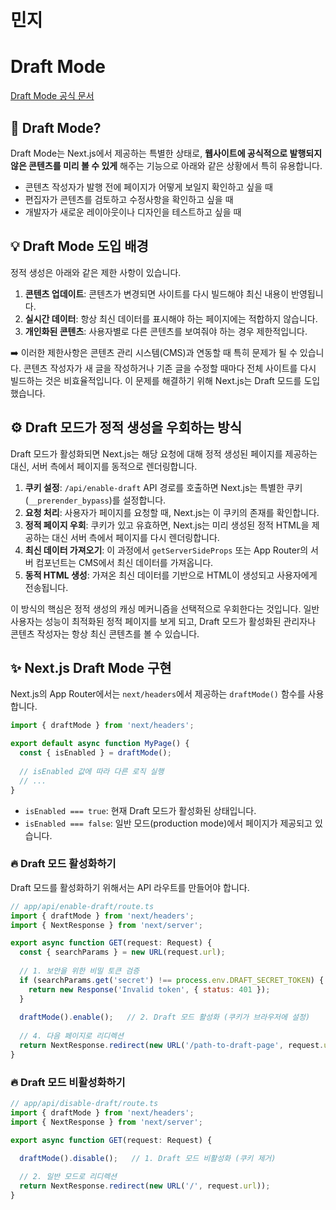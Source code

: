 # 민지

# Draft Mode

[Draft Mode 공식 문서](https://nextjs.org/docs/14/app/api-reference/functions/draft-mode)

## 🧐 Draft Mode?

Draft Mode는 Next.js에서 제공하는 특별한 상태로, **웹사이트에 공식적으로 발행되지 않은 콘텐츠를 미리 볼 수 있게** 해주는 기능으로 아래와 같은 상황에서 특히 유용합니다.

- 콘텐츠 작성자가 발행 전에 페이지가 어떻게 보일지 확인하고 싶을 때
- 편집자가 콘텐츠를 검토하고 수정사항을 확인하고 싶을 때
- 개발자가 새로운 레이아웃이나 디자인을 테스트하고 싶을 때

## 💡 Draft Mode 도입 배경

정적 생성은 아래와 같은 제한 사항이 있습니다.

1. **콘텐츠 업데이트**: 콘텐츠가 변경되면 사이트를 다시 빌드해야 최신 내용이 반영됩니다.
2. **실시간 데이터**: 항상 최신 데이터를 표시해야 하는 페이지에는 적합하지 않습니다.
3. **개인화된 콘텐츠**: 사용자별로 다른 콘텐츠를 보여줘야 하는 경우 제한적입니다.

➡️ 이러한 제한사항은 콘텐츠 관리 시스템(CMS)과 연동할 때 특히 문제가 될 수 있습니다. 콘텐츠 작성자가 새 글을 작성하거나 기존 글을 수정할 때마다 전체 사이트를 다시 빌드하는 것은 비효율적입니다. 이 문제를 해결하기 위해 Next.js는 Draft 모드를 도입했습니다.

## ⚙️ Draft 모드가 정적 생성을 우회하는 방식

Draft 모드가 활성화되면 Next.js는 해당 요청에 대해 정적 생성된 페이지를 제공하는 대신, 서버 측에서 페이지를 동적으로 렌더링합니다.

1. **쿠키 설정**: `/api/enable-draft` API 경로를 호출하면 Next.js는 특별한 쿠키(`__prerender_bypass`)를 설정합니다.
2. **요청 처리**: 사용자가 페이지를 요청할 때, Next.js는 이 쿠키의 존재를 확인합니다.
3. **정적 페이지 우회**: 쿠키가 있고 유효하면, Next.js는 미리 생성된 정적 HTML을 제공하는 대신 서버 측에서 페이지를 다시 렌더링합니다.
4. **최신 데이터 가져오기**: 이 과정에서 `getServerSideProps` 또는 App Router의 서버 컴포넌트는 CMS에서 최신 데이터를 가져옵니다.
5. **동적 HTML 생성**: 가져온 최신 데이터를 기반으로 HTML이 생성되고 사용자에게 전송됩니다.

이 방식의 핵심은 정적 생성의 캐싱 메커니즘을 선택적으로 우회한다는 것입니다. 일반 사용자는 성능이 최적화된 정적 페이지를 보게 되고, Draft 모드가 활성화된 관리자나 콘텐츠 작성자는 항상 최신 콘텐츠를 볼 수 있습니다.

## ✨ Next.js Draft Mode 구현

Next.js의 App Router에서는 `next/headers`에서 제공하는 `draftMode()` 함수를 사용합니다.

```jsx
import { draftMode } from 'next/headers';

export default async function MyPage() {
  const { isEnabled } = draftMode();
  
  // isEnabled 값에 따라 다른 로직 실행
  // ...
}
```

- `isEnabled === true`: 현재 Draft 모드가 활성화된 상태입니다.
- `isEnabled === false`: 일반 모드(production mode)에서 페이지가 제공되고 있습니다.

### 🔥 Draft 모드 활성화하기

Draft 모드를 활성화하기 위해서는 API 라우트를 만들어야 합니다.

```jsx
// app/api/enable-draft/route.ts
import { draftMode } from 'next/headers';
import { NextResponse } from 'next/server';

export async function GET(request: Request) {
  const { searchParams } = new URL(request.url);
  
  // 1. 보안을 위한 비밀 토큰 검증
  if (searchParams.get('secret') !== process.env.DRAFT_SECRET_TOKEN) {
    return new Response('Invalid token', { status: 401 });
  }
  
  draftMode().enable();   // 2. Draft 모드 활성화 (쿠키가 브라우저에 설정)
  
  // 4. 다음 페이지로 리디렉션
  return NextResponse.redirect(new URL('/path-to-draft-page', request.url));
}
```

### 🔥 Draft 모드 비활성화하기

```jsx
// app/api/disable-draft/route.ts
import { draftMode } from 'next/headers';
import { NextResponse } from 'next/server';

export async function GET(request: Request) {

  draftMode().disable();   // 1. Draft 모드 비활성화 (쿠키 제거)
  
  // 2. 일반 모드로 리디렉션
  return NextResponse.redirect(new URL('/', request.url));
}
```


